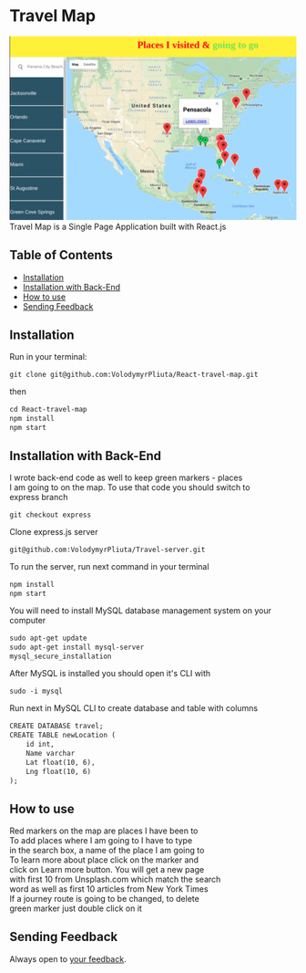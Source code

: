# Travel Map
![map of North America](travel.png)
Travel Map is a Single Page Application built with React.js

## Table of Contents

- [Installation](#installation)
- [Installation with Back-End](#installation-with-back-end)
- [How to use](#how-to-use)
- [Sending Feedback](#sending-feedback)

## Installation

Run in your terminal:

```
git clone git@github.com:VolodymyrPliuta/React-travel-map.git
```

then

```
cd React-travel-map
npm install
npm start
```
## Installation with Back-End

I wrote back-end code as well to keep green markers - places <br>
I am going to on the map. To use that code you should switch to<br>
express branch

```
git checkout express
```

Clone express.js server

```
git@github.com:VolodymyrPliuta/Travel-server.git
```
To run the server, run next command in your terminal

```
npm install
npm start
```

You will need to install MySQL database management system on your computer

```
sudo apt-get update
sudo apt-get install mysql-server
mysql_secure_installation
```
After MySQL is installed you should open it's CLI with

```
sudo -i mysql
```

Run next in MySQL CLI to create database and table with columns

```
CREATE DATABASE travel;
CREATE TABLE newLocation (
    id int,
    Name varchar
    Lat float(10, 6),
    Lng float(10, 6)
);
```


## How to use

Red markers on the map are places I have been to<br>
To add places where I am going to I have to type<br>
in the search box, a name of the place I am going to<br>
To learn more about place click on the marker and<br>
click on Learn more button. You will get a new page<br>
with first 10 from Unsplash.com which match the search<br>
word as well as first 10 articles from New York Times<br>
If a journey route is going to be changed, to delete<br>
green marker just double click on it<br>

## Sending Feedback

Always open to [your feedback](https://github.com/volodymyrpliuta/React-travel-map/issues).

